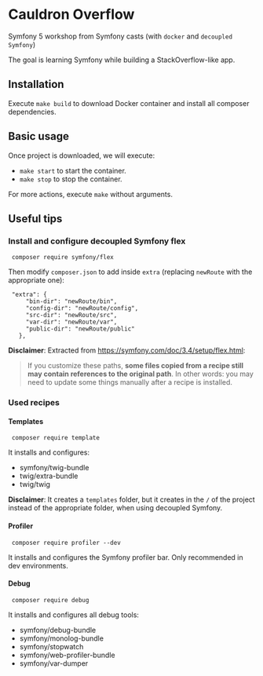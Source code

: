 # Cauldron Overflow

Symfony 5 workshop from Symfony casts (with `docker` and `decoupled Symfony`)

The goal is learning Symfony while building a StackOverflow-like app.

## Installation

Execute `make build` to download Docker container and install all composer dependencies.

## Basic usage

Once project is downloaded, we will execute:
- `make start` to start the container.
- `make stop` to stop the container.

For more actions, execute `make` without arguments.

## Useful tips

### Install and configure decoupled Symfony flex

````
 composer require symfony/flex
````

Then modify `composer.json` to add inside `extra` (replacing `newRoute` with the appropriate one):

````
 "extra": {
     "bin-dir": "newRoute/bin",
     "config-dir": "newRoute/config",
     "src-dir": "newRoute/src",
     "var-dir": "newRoute/var",
     "public-dir": "newRoute/public"
   },

````

**Disclaimer**: Extracted from https://symfony.com/doc/3.4/setup/flex.html:

> If you customize these paths, **some files copied from a recipe still may contain references to the original path**. In other words: you may need to update some things manually after a recipe is installed.

### Used recipes

#### Templates
````
 composer require template
````

It installs and configures:
- symfony/twig-bundle
- twig/extra-bundle
- twig/twig

**Disclaimer**: It creates a `templates` folder, but it creates in the `/` of the project instead of the appropriate folder, when using decoupled Symfony.  

#### Profiler

````
 composer require profiler --dev
````
It installs and configures the Symfony profiler bar. Only recommended in dev environments.

#### Debug
````
 composer require debug
````
It installs and configures all debug tools:
- symfony/debug-bundle
- symfony/monolog-bundle
- symfony/stopwatch
- symfony/web-profiler-bundle
- symfony/var-dumper
